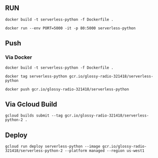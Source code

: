 ## RUN

```
docker build -t serverless-python -f Dockerfile .

docker run --env PORT=5000 -it -p 80:5000 serverless-python
```

## Push
### Via Docker

```
docker build -t serverless-python -f Dockerfile .

docker tag serverless-python gcr.io/glossy-radio-321418/serverless-python

docker push gcr.io/glossy-radio-321418/serverless-python
```

## Via Gcloud Build

```
gcloud builds submit --tag gcr.io/glossy-radio-321418/serverless-python-2 .
```


## Deploy

```
gcloud run deploy serverless-python --image gcr.io/glossy-radio-321418/serverless-python-2 --platform managed --region us-west1 
```